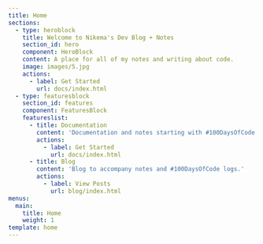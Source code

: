 ```yaml
---
title: Home
sections:
  - type: heroblock
    title: Welcome to Nikema's Dev Blog + Notes
    section_id: hero
    component: HeroBlock
    content: A place for all of my notes and writing about code.
    image: images/5.jpg
    actions:
      - label: Get Started
        url: docs/index.html
  - type: featuresblock
    section_id: features
    component: FeaturesBlock
    featureslist:
      - title: Documentation
        content: 'Documentation and notes starting with #100DaysOfCode'
        actions:
          - label: Get Started
            url: docs/index.html
      - title: Blog
        content: 'Blog to accompany notes and #100DaysOfCode logs.'
        actions:
          - label: View Posts
            url: blog/index.html
menus:
  main:
    title: Home
    weight: 1
template: home
---
```


